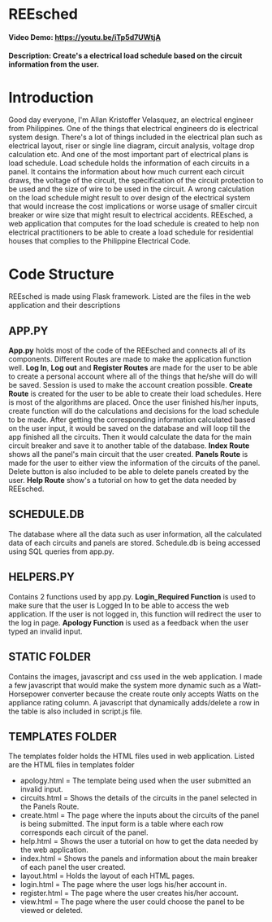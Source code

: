 # REEsched
#### Video Demo:  <https://youtu.be/iTp5d7UWtjA>
#### Description: Create's a electrical load schedule based on the circuit information from the user.
#


# Introduction
Good day everyone, I'm Allan Kristoffer Velasquez, an electrical engineer from Philippines.
One of the things that electrical engineers do is electrical system design. There's a lot of things
included in the electrical plan such as electrical layout, riser or single line diagram, circuit analysis,
voltage drop calculation etc. And one of the most important part of electrical plans is load schedule.
Load schedule holds the information of each circuits in a panel. It contains the information about how much current
each circuit draws, the voltage of the circuit, the specification of the circuit protection to be used and the size of
wire to be used in the circuit. A wrong calculation on the load schedule might result to over design of the electrical
system that would increase the cost implications or worse usage of smaller circuit breaker or wire size that might result to
electrical accidents. REEsched, a web application that computes for the load schedule is created to help non electrical
practitioners to be able to create a load schedule for residential houses that complies to the Philippine Electrical Code.


# Code Structure
REEsched is made using Flask framework. Listed are the files in the web application and their descriptions

## APP.PY
**App.py** holds most of the code of the REEsched and connects all of its components. Different Routes are made to make the
application function well. **Log In**, **Log out** and **Register Routes** are made for the user to be able to create a personal account where all of the things that he/she will do will be saved. Session is used to make the account creation possible.
**Create Route** is created for the user to be able to create their load schedules. Here is most of the algorithms are placed.
Once the user finished his/her inputs, create function will do the calculations and decisions for the load schedule to be made. After getting the corresponding information calculated based on the user input, it would be saved on the database and will loop till the app finished all the circuits. Then it would calculate the data for the main circuit breaker and save it to another table of the database. **Index Route** shows all the panel's main circuit that the user created. **Panels Route** is made for the user to either view the information of the circuits of the panel. Delete button is also included to be able to delete panels created by the user. **Help Route** show's a tutorial on how to get the data needed by REEsched.

## SCHEDULE.DB
The database where all the data such as user information, all the calculated data of each circuits and panels are stored. Schedule.db is being accessed using SQL queries from app.py.

## HELPERS.PY
Contains 2 functions used by app.py. **Login_Required Function** is used to make sure that the user is Logged In to be able to access the web application. If the user is not logged in, this function will redirect the user to the log in page. **Apology Function** is used as a feedback when the user typed an invalid input.

## STATIC FOLDER
Contains the images, javascript and css used in the web application. I made a few javascript that would make the system more dynamic such as a Watt-Horsepower converter because the create route only accepts Watts on the appliance rating column. A javascript that dynamically adds/delete a row in the table is also included in script.js file.

## TEMPLATES FOLDER
The templates folder holds the HTML files used in web application. Listed are the HTML files in templates folder
- apology.html = The template being used when the user submitted an invalid input.
- circuits.html = Shows the details of the circuits in the panel selected in the Panels Route.
- create.html = The page where the inputs about the circuits of the panel is being submitted. The input form is a table where each row corresponds each circuit of the panel.
- help.html = Shows the user a tutorial on how to get the data needed by the web application.
- index.html = Shows the panels and information about the main breaker of each panel the user created.
- layout.html = Holds the layout of each HTML pages.
- login.html = The page where the user logs his/her account in.
- register.html = The page where the user creates his/her account.
- view.html = The page where the user could choose the panel to be viewed or deleted.
